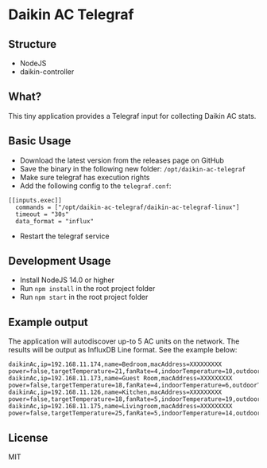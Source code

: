 # Daikin AC Telegraf

## Structure
- NodeJS
- daikin-controller

## What?
This tiny application provides a Telegraf input for collecting Daikin AC stats.

## Basic Usage
- Download the latest version from the releases page on GitHub
- Save the binary in the following new folder: `/opt/daikin-ac-telegraf`
- Make sure telegraf has execution rights
- Add the following config to the `telegraf.conf`:
```
[[inputs.exec]]
  commands = ["/opt/daikin-ac-telegraf/daikin-ac-telegraf-linux"]
  timeout = "30s"
  data_format = "influx"
```
- Restart the telegraf service

## Development Usage
- Install NodeJS 14.0 or higher
- Run `npm install` in the root project folder
- Run `npm start` in the root project folder

## Example output
The application will autodiscover up-to 5 AC units on the network.
The results will be output as InfluxDB Line format. See the example below:

```
daikinAc,ip=192.168.11.174,name=Bedroom,macAddress=XXXXXXXXX power=false,targetTemperature=21,fanRate=4,indoorTemperature=10,outdoorTemperature=-1,todayRuntime=0
daikinAc,ip=192.168.11.173,name=Guest Room,macAddress=XXXXXXXXX power=false,targetTemperature=18,fanRate=4,indoorTemperature=6,outdoorTemperature=0,todayRuntime=0
daikinAc,ip=192.168.11.126,name=Kitchen,macAddress=XXXXXXXXX power=false,targetTemperature=18,fanRate=5,indoorTemperature=19,outdoorTemperature=0,todayRuntime=0
daikinAc,ip=192.168.11.175,name=Livingroom,macAddress=XXXXXXXXX power=false,targetTemperature=25,fanRate=5,indoorTemperature=14,outdoorTemperature=0,todayRuntime=0
```

## License

MIT
